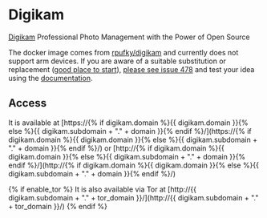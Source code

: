 # Digikam

[Digikam](https://www.digikam.org/) Professional Photo Management with the Power of Open Source

The docker image comes from [rpufky/digikam](https://hub.docker.com/r/rpufky/digikam)
and currently does not support arm devices.
If you are aware of a suitable substitution or replacement ([good place to start](https://hub.docker.com/search?q=digikam&type=image&architecture=arm%2Carm64)),
 [please see issue 478](https://github.com/VivumLaboratory/VivumLab/-/issues/478)
and test your idea using the [documentation](https://vivumlab.com/development/adding_services/).

## Access

It is available at [https://{% if digikam.domain %}{{ digikam.domain }}{% else %}{{ digikam.subdomain + "." + domain }}{% endif %}/](https://{% if digikam.domain %}{{ digikam.domain }}{% else %}{{ digikam.subdomain + "." + domain }}{% endif %}/) or [http://{% if digikam.domain %}{{ digikam.domain }}{% else %}{{ digikam.subdomain + "." + domain }}{% endif %}/](http://{% if digikam.domain %}{{ digikam.domain }}{% else %}{{ digikam.subdomain + "." + domain }}{% endif %}/)

{% if enable_tor %}
It is also available via Tor at [http://{{ digikam.subdomain + "." + tor_domain }}/](http://{{ digikam.subdomain + "." + tor_domain }}/)
{% endif %}
